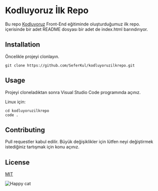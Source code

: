 # Kodluyoruz İlk Repo
Bu repo [Kodluyoruz](https://www.kodluyoruz.org) Front-End eğitiminde oluşturduğumuz ilk repo. içerisinde bir adet README dosyası bir adet de index.html barındırıyor.



## Installation
Öncelikle projeyi clonlayın.
````git
git clone https://github.com/SeferKul/kodluyoruzilkrepo.git
````

##  Usage

Projeyi cloneladıktan sonra Visual Studio Code programında açınız.

Linux için:
```` 
cd kodluyoruzilkrepo
code .
```` 

## Contributing
Pull requestler kabul edilir. Büyük değişiklikler için lütfen neyi değiştirmek istediğiniz tartışmak için konu açınız.

## License

[MIT](https://www.mit.edu/~amini/LICENSE.md)

![Happy cat](https://encrypted-tbn0.gstatic.com/images?q=tbn:ANd9GcRQUplyoV5XFsuJwpo7LRJqa60G9igPb_5x4g&usqp=CAU)